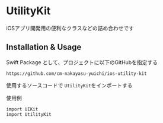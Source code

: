 # UtilityKit
iOSアプリ開発用の便利なクラスなどの詰め合わせです

## Installation & Usage

Swift Package として、プロジェクトに以下のGitHubを指定する

```
https://github.com/cm-nakayasu-yuichi/ios-utility-kit
```

使用するソースコードで `UtilityKit`をインポートする

使用例
```
import UIKit
import UtilityKit
```
